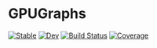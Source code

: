 # GPUGraphs

[![Stable](https://img.shields.io/badge/docs-stable-blue.svg)](https://AntoineBut.github.io/GPUGraphs.jl/stable/)
[![Dev](https://img.shields.io/badge/docs-dev-blue.svg)](https://AntoineBut.github.io/GPUGraphs.jl/dev/)
[![Build Status](https://github.com/AntoineBut/GPUGraphs.jl/actions/workflows/CI.yml/badge.svg?branch=main)](https://github.com/AntoineBut/GPUGraphs.jl/actions/workflows/CI.yml?query=branch%3Amain)
[![Coverage](https://codecov.io/gh/AntoineBut/GPUGraphs.jl/branch/main/graph/badge.svg)](https://codecov.io/gh/AntoineBut/GPUGraphs.jl)
